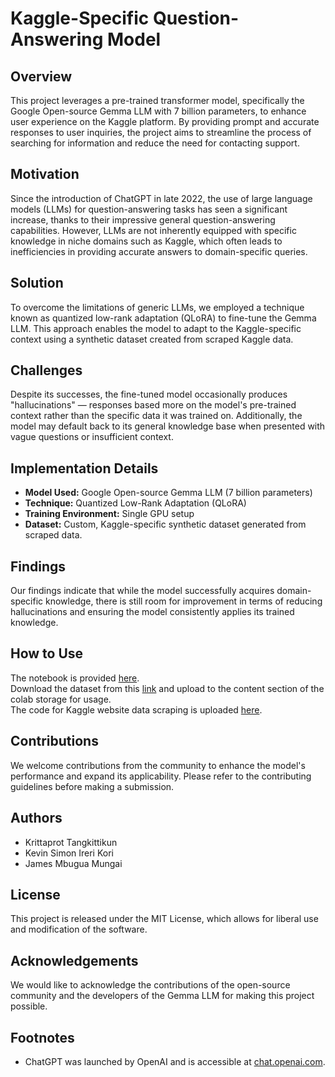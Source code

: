 # Kaggle-Specific Question-Answering Model

## Overview
This project leverages a pre-trained transformer model, specifically the Google Open-source Gemma LLM with 7 billion parameters, to enhance user experience on the Kaggle platform. By providing prompt and accurate responses to user inquiries, the project aims to streamline the process of searching for information and reduce the need for contacting support.

## Motivation
Since the introduction of ChatGPT in late 2022, the use of large language models (LLMs) for question-answering tasks has seen a significant increase, thanks to their impressive general question-answering capabilities. However, LLMs are not inherently equipped with specific knowledge in niche domains such as Kaggle, which often leads to inefficiencies in providing accurate answers to domain-specific queries.

## Solution
To overcome the limitations of generic LLMs, we employed a technique known as quantized low-rank adaptation (QLoRA) to fine-tune the Gemma LLM. This approach enables the model to adapt to the Kaggle-specific context using a synthetic dataset created from scraped Kaggle data.

## Challenges
Despite its successes, the fine-tuned model occasionally produces "hallucinations" — responses based more on the model's pre-trained context rather than the specific data it was trained on. Additionally, the model may default back to its general knowledge base when presented with vague questions or insufficient context.

## Implementation Details
- **Model Used:** Google Open-source Gemma LLM (7 billion parameters)
- **Technique:** Quantized Low-Rank Adaptation (QLoRA)
- **Training Environment:** Single GPU setup
- **Dataset:** Custom, Kaggle-specific synthetic dataset generated from scraped data.

## Findings
Our findings indicate that while the model successfully acquires domain-specific knowledge, there is still room for improvement in terms of reducing hallucinations and ensuring the model consistently applies its trained knowledge.

## How to Use
The notebook is provided [here](https://github.com/krittaprot/kaggle-gemma-peft/blob/main/QLoRA_Fine_Tuning_Gemma_Kaggle_Assistant.ipynb).  
Download the dataset from this [link](https://github.com/krittaprot/kaggle-gemma-peft/tree/main/dataset) and upload to the content section of the colab storage for usage.  
The code for Kaggle website data scraping is uploaded [here](https://github.com/krittaprot/Documentations-Scraper).

## Contributions
We welcome contributions from the community to enhance the model's performance and expand its applicability. Please refer to the contributing guidelines before making a submission.

## Authors
- Krittaprot Tangkittikun
- Kevin Simon Ireri Kori
- James Mbugua Mungai

## License
This project is released under the MIT License, which allows for liberal use and modification of the software.

## Acknowledgements
We would like to acknowledge the contributions of the open-source community and the developers of the Gemma LLM for making this project possible.

## Footnotes
- ChatGPT was launched by OpenAI and is accessible at [chat.openai.com](chat.openai.com).
